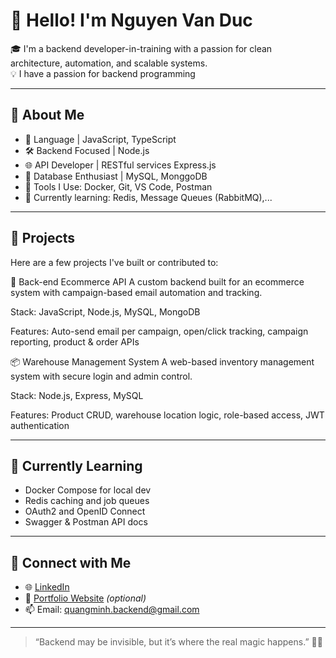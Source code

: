# 👋 Hello! I'm Nguyen Van Duc

🎓 I'm a backend developer-in-training with a passion for clean architecture, automation, and scalable systems.  
💡 I have a passion for backend programming

---

## 🧠 About Me
- 📘 Language | JavaScript, TypeScript
- 🛠️ Backend Focused | Node.js
- 🌐 API Developer | RESTful services Express.js
- 🐘 Database Enthusiast | MySQL, MonggoDB
- 🐳 Tools I Use: Docker, Git, VS Code, Postman
- 🔄 Currently learning: Redis, Message Queues (RabbitMQ),... 

---

## 🚀 Projects

Here are a few projects I've built or contributed to:

🔧 Back-end Ecommerce API
A custom backend built for an ecommerce system with campaign-based email automation and tracking.

Stack: JavaScript, Node.js, MySQL, MongoDB

Features: Auto-send email per campaign, open/click tracking, campaign reporting, product & order APIs

📦 Warehouse Management System
A web-based inventory management system with secure login and admin control.

Stack: Node.js, Express, MySQL

Features: Product CRUD, warehouse location logic, role-based access, JWT authentication



---

## 🧪 Currently Learning

- Docker Compose for local dev
- Redis caching and job queues
- OAuth2 and OpenID Connect
- Swagger & Postman API docs

---

## 🤝 Connect with Me

- 🌐 [LinkedIn](https://linkedin.com/in/quangminh-dev)
- 💼 [Portfolio Website](https://quangminh.dev) *(optional)*
- 📫 Email: quangminh.backend@gmail.com

---

> “Backend may be invisible, but it’s where the real magic happens.” 🧠🔥
